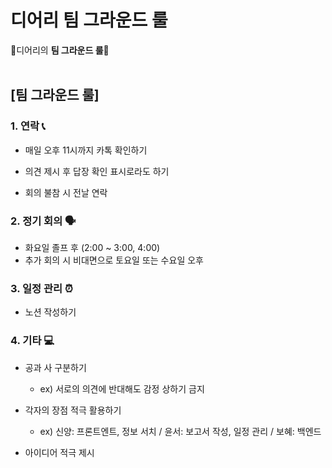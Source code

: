 # 디어리 팀 그라운드 룰

📓디어리의 <strong>팀 그라운드 룰</strong>📓
</br>
</br>


<h2> [팀 그라운드 룰] </h2>

<h3> 1. 연락 📞 </h3>

-  매일 오후 11시까지 카톡 확인하기

-  의견 제시 후 답장 확인 표시로라도 하기

-  회의 불참 시 전날 연락

### 2. 정기 회의 🗣

- 화요일 졸프 후 (2:00 ~ 3:00, 4:00)
- 추가 회의 시 비대면으로 토요일 또는 수요일 오후


### 3. 일정 관리 ⏰
- 노션 작성하기

### 4. 기타 💻

-  공과 사 구분하기
    - ex) 서로의 의견에 반대해도 감정 상하기 금지

- 각자의 장점 적극 활용하기
    - ex) 신양: 프론트엔트, 정보 서치 / 윤서: 보고서  작성, 일정 관리 / 보혜: 백엔드

-  아이디어 적극 제시

</br>
</br>
